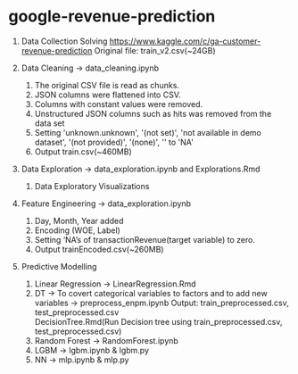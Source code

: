 # google-revenue-prediction
1. Data Collection
    Solving https://www.kaggle.com/c/ga-customer-revenue-prediction
    Original file: train_v2.csv(~24GB)

2. Data Cleaning -> data_cleaning.ipynb
    1. The original CSV file is read as chunks.
    2. JSON columns were flattened into CSV.
    3. Columns with constant values were removed.
    4. Unstructured JSON columns such as hits was removed from the data set
    5. Setting 'unknown.unknown', '(not set)', 'not available in demo dataset', '(not provided)', '(none)', '<NA>' to 'NA'
    6. Output train.csv(~460MB)
  
3. Data Exploration -> data_exploration.ipynb and Explorations.Rmd
    1. Data Exploratory Visualizations
    
4. Feature Engineering -> data_exploration.ipynb
    1. Day, Month, Year added
    2. Encoding (WOE, Label)
    3. Setting ‘NA’s of transactionRevenue(target variable) to zero.
    4. Output trainEncoded.csv(~260MB)
    
5. Predictive Modelling
    1. Linear Regression -> LinearRegression.Rmd
    2. DT -> To covert categorical variables to factors and to add new variables -> preprocess_enpm.ipynb 
             Output: train_preprocessed.csv, test_preprocessed.csv   
             DecisionTree.Rmd(Run Decision tree using train_preprocessed.csv, test_preprocessed.csv)
    2. Random Forest -> RandomForest.ipynb
    3. LGBM -> lgbm.ipynb & lgbm.py
    4. NN -> mlp.ipynb & mlp.py
